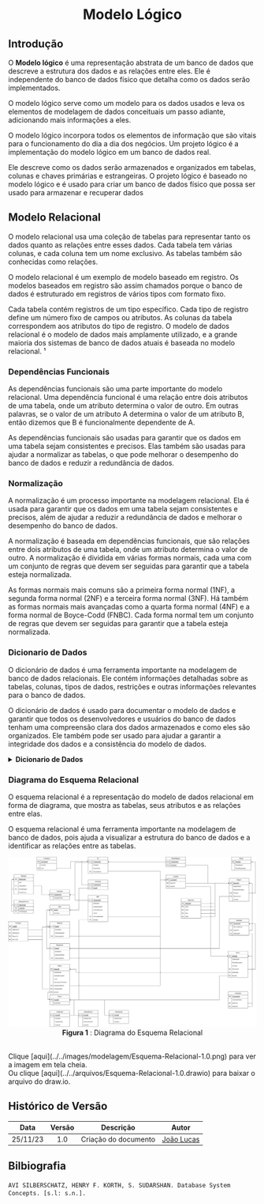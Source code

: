 <center>

# <a>Modelo Lógico</a>
</center>

## <a>Introdução</a>
O **<a>Modelo lógico</a>** é uma representação abstrata de um banco de dados que descreve a estrutura dos dados e as relações entre eles. Ele é independente do banco de dados físico que detalha como os dados serão implementados. 

O modelo lógico serve como um modelo para os dados usados e leva os elementos de modelagem de dados conceituais um passo adiante, adicionando mais informações a eles. 

O modelo lógico incorpora todos os elementos de informação que são vitais para o funcionamento do dia a dia dos negócios. Um projeto lógico é a implementação do modelo lógico em um banco de dados real. 

Ele descreve como os dados serão armazenados e organizados em tabelas, colunas e chaves primárias e estrangeiras. O projeto lógico é baseado no modelo lógico e é usado para criar um banco de dados físico que possa ser usado para armazenar e recuperar dados


## <a>Modelo Relacional</a>
O modelo relacional usa uma coleção de tabelas para representar tanto os dados quanto as relações entre esses dados. Cada tabela tem várias colunas, e cada coluna tem um nome exclusivo. As tabelas também são conhecidas como relações. 

O modelo relacional é um exemplo de modelo baseado em registro. Os modelos baseados em registro são assim chamados porque o banco de dados é estruturado em registros de vários tipos com formato fixo. 

Cada tabela contém registros de um tipo específico. Cada tipo de registro define um número fixo de campos ou atributos. As colunas da tabela correspondem aos atributos do tipo de registro. O modelo de dados relacional é o modelo de dados mais amplamente utilizado, e a grande maioria dos sistemas de banco de dados atuais é baseada no modelo relacional. ¹

### <a>Dependências Funcionais</a>
As dependências funcionais são uma parte importante do modelo relacional. Uma dependência funcional é uma relação entre dois atributos de uma tabela, onde um atributo determina o valor de outro. Em outras palavras, se o valor de um atributo A determina o valor de um atributo B, então dizemos que B é funcionalmente dependente de A.

 As dependências funcionais são usadas para garantir que os dados em uma tabela sejam consistentes e precisos. Elas também são usadas para ajudar a normalizar as tabelas, o que pode melhorar o desempenho do banco de dados e reduzir a redundância de dados.

### <a>Normalização</a>
A normalização é um processo importante na modelagem relacional. Ela é usada para garantir que os dados em uma tabela sejam consistentes e precisos, além de ajudar a reduzir a redundância de dados e melhorar o desempenho do banco de dados. 

A normalização é baseada em dependências funcionais, que são relações entre dois atributos de uma tabela, onde um atributo determina o valor de outro. A normalização é dividida em várias formas normais, cada uma com um conjunto de regras que devem ser seguidas para garantir que a tabela esteja normalizada. 

As formas normais mais comuns são a primeira forma normal (1NF), a segunda forma normal (2NF) e a terceira forma normal (3NF). Há também as formas normais mais avançadas como a quarta forma normal (4NF) e a forma normal de Boyce-Codd (FNBC). Cada forma normal tem um conjunto de regras que devem ser seguidas para garantir que a tabela esteja normalizada. 

### <a>Dicionario de Dados</a>
O dicionário de dados é uma ferramenta importante na modelagem de banco de dados relacionais. Ele contém informações detalhadas sobre as tabelas, colunas, tipos de dados, restrições e outras informações relevantes para o banco de dados. 

O dicionário de dados é usado para documentar o modelo de dados e garantir que todos os desenvolvedores e usuários do banco de dados tenham uma compreensão clara dos dados armazenados e como eles são organizados. Ele também pode ser usado para ajudar a garantir a integridade dos dados e a consistência do modelo de dados.

<details>
<summary><strong>Dicionario de Dados</strong></summary>
<center>
<table>
    <tr>
        <th style="text-align:center;vertical-align: middle; border: 1px solid #a3a3a3;">Tabela</th>
        <td style="text-align:center;vertical-align: middle; border: 1px solid #a3a3a3;" colspan="4">Event</td>
    </tr>
    <tr>
        <th style="text-align:center;vertical-align: middle; border: 1px solid #a3a3a3;">Nome</th>
        <th style="text-align:center;vertical-align: middle; border: 1px solid #a3a3a3;">Descrição</th>
        <th style="text-align:center;vertical-align: middle; border: 1px solid #a3a3a3;">Tipo de Dado</th>
        <th style="text-align:center;vertical-align: middle; border: 1px solid #a3a3a3;">Tamanho</th>
        <th style="text-align:center;vertical-align: middle; border: 1px solid #a3a3a3;">Restrições de Dominio</th>
    </tr>
    <tr>
        <td style="text-align:center;vertical-align: middle; border: 1px solid #a3a3a3;">EventId</td>
        <td style="text-align:center;vertical-align: middle; border: 1px solid #a3a3a3;">Identificador de Evento</td>
        <td style="text-align:center;vertical-align: middle; border: 1px solid #a3a3a3;">Serial</td>
        <td style="text-align:center;vertical-align: middle; border: 1px solid #a3a3a3;"></td>
        <td style="text-align:center;vertical-align: middle; border: 1px solid #a3a3a3;">PK</td>
    </tr>
    <tr>
        <td style="text-align:center;vertical-align: middle; border: 1px solid #a3a3a3;">EventType</td>
        <td style="text-align:center;vertical-align: middle; border: 1px solid #a3a3a3;">Identidica o tipo do evento</td>
        <td style="text-align:center;vertical-align: middle; border: 1px solid #a3a3a3;">Varchar</td>
        <td style="text-align:center;vertical-align: middle; border: 1px solid #a3a3a3;">10</td>
        <td style="text-align:center;vertical-align: middle; border: 1px solid #a3a3a3;">Not Null</td>
    </tr>
</table>
<table>
    <tr>
        <th style="text-align:center;vertical-align: middle; border: 1px solid #a3a3a3;">Tabela</th>
        <td style="text-align:center;vertical-align: middle; border: 1px solid #a3a3a3;" colspan="4">ChatEvent</td>
    </tr>
    <tr>
        <th style="text-align:center;vertical-align: middle; border: 1px solid #a3a3a3;">Nome</th>
        <th style="text-align:center;vertical-align: middle; border: 1px solid #a3a3a3;">Descrição</th>
        <th style="text-align:center;vertical-align: middle; border: 1px solid #a3a3a3;">Tipo de Dado</th>
        <th style="text-align:center;vertical-align: middle; border: 1px solid #a3a3a3;">Tamanho</th>
        <th style="text-align:center;vertical-align: middle; border: 1px solid #a3a3a3;">Restrições de Dominio</th>
    </tr>
        <tr>
        <td style="text-align:center;vertical-align: middle; border: 1px solid #a3a3a3;">EventId</td>
        <td style="text-align:center;vertical-align: middle; border: 1px solid #a3a3a3;">Chave estrangeira para Event e <br>Identificador de Evento</td>
        <td style="text-align:center;vertical-align: middle; border: 1px solid #a3a3a3;">Int</td>
        <td style="text-align:center;vertical-align: middle; border: 1px solid #a3a3a3;"></td>
        <td style="text-align:center;vertical-align: middle; border: 1px solid #a3a3a3;">FK / PK</td>
    </tr>
    <tr>
        <td style="text-align:center;vertical-align: middle; border: 1px solid #a3a3a3;">IsUnique</td>
        <td style="text-align:center;vertical-align: middle; border: 1px solid #a3a3a3;">Define se o evento acontece <br>apenas uma vez</td>
        <td style="text-align:center;vertical-align: middle; border: 1px solid #a3a3a3;">Boolean</td>
        <td style="text-align:center;vertical-align: middle; border: 1px solid #a3a3a3;"></td>
        <td style="text-align:center;vertical-align: middle; border: 1px solid #a3a3a3;">Default False</td>
    </tr>
    <tr>
        <td style="text-align:center;vertical-align: middle; border: 1px solid #a3a3a3;">AlreadyFired</td>
        <td style="text-align:center;vertical-align: middle; border: 1px solid #a3a3a3;">Marcador para registrar <br>se o evento ja aconteceu</td>
        <td style="text-align:center;vertical-align: middle; border: 1px solid #a3a3a3;">Boolean</td>
        <td style="text-align:center;vertical-align: middle; border: 1px solid #a3a3a3;"></td>
        <td style="text-align:center;vertical-align: middle; border: 1px solid #a3a3a3;">Default False</td>
    </tr>
    <tr>
        <td style="text-align:center;vertical-align: middle; border: 1px solid #a3a3a3;">Comand</td>
        <td style="text-align:center;vertical-align: middle; border: 1px solid #a3a3a3;">Representa um linha de <br>comando em SQL que o sgbd vai realizar <br>quando o evento for chamado</td>
        <td style="text-align:center;vertical-align: middle; border: 1px solid #a3a3a3;">Varchar</td>
        <td style="text-align:center;vertical-align: middle; border: 1px solid #a3a3a3;">250</td>
        <td style="text-align:center;vertical-align: middle; border: 1px solid #a3a3a3;">Not Null</td>
    </tr>
</table>
<table>
    <tr>
        <th style="text-align:center;vertical-align: middle; border: 1px solid #a3a3a3;">Tabela</th>
        <td style="text-align:center;vertical-align: middle; border: 1px solid #a3a3a3;" colspan="4">InteractEvent</td>
    </tr>
    <tr>
        <th style="text-align:center;vertical-align: middle; border: 1px solid #a3a3a3;">Nome</th>
        <th style="text-align:center;vertical-align: middle; border: 1px solid #a3a3a3;">Descrição</th>
        <th style="text-align:center;vertical-align: middle; border: 1px solid #a3a3a3;">Tipo de Dado</th>
        <th style="text-align:center;vertical-align: middle; border: 1px solid #a3a3a3;">Tamanho</th>
        <th style="text-align:center;vertical-align: middle; border: 1px solid #a3a3a3;">Restrições de Dominio</th>
    </tr>
    </tr>
        <tr>
        <td style="text-align:center;vertical-align: middle; border: 1px solid #a3a3a3;">EventId</td>
        <td style="text-align:center;vertical-align: middle; border: 1px solid #a3a3a3;">Chave estrangeira para Event e <br>Identificador de Evento</td>
        <td style="text-align:center;vertical-align: middle; border: 1px solid #a3a3a3;">Int</td>
        <td style="text-align:center;vertical-align: middle; border: 1px solid #a3a3a3;"></td>
        <td style="text-align:center;vertical-align: middle; border: 1px solid #a3a3a3;">FK / PK</td>
    </tr>
    <tr>
        <td style="text-align:center;vertical-align: middle; border: 1px solid #a3a3a3;">AlreadyFired</td>
        <td style="text-align:center;vertical-align: middle; border: 1px solid #a3a3a3;">Marcador para registrar <br>se o evento ja aconteceu</td>
        <td style="text-align:center;vertical-align: middle; border: 1px solid #a3a3a3;">Boolean</td>
        <td style="text-align:center;vertical-align: middle; border: 1px solid #a3a3a3;"></td>
        <td style="text-align:center;vertical-align: middle; border: 1px solid #a3a3a3;">Default False</td>
    </tr>
    <tr>
        <td style="text-align:center;vertical-align: middle; border: 1px solid #a3a3a3;">ConsumesItem</td>
        <td style="text-align:center;vertical-align: middle; border: 1px solid #a3a3a3;">Define se o evento Consume <br>O item utilizado na interação</td>
        <td style="text-align:center;vertical-align: middle; border: 1px solid #a3a3a3;">Boolean</td>
        <td style="text-align:center;vertical-align: middle; border: 1px solid #a3a3a3;"></td>
        <td style="text-align:center;vertical-align: middle; border: 1px solid #a3a3a3;">Default True</td>
    </tr>
    <tr>
        <td style="text-align:center;vertical-align: middle; border: 1px solid #a3a3a3;">Comand</td>
        <td style="text-align:center;vertical-align: middle; border: 1px solid #a3a3a3;">Representa um linha de <br>comando em SQL que o sgbd vai realizar <br>quando o evento for chamado</td>
        <td style="text-align:center;vertical-align: middle; border: 1px solid #a3a3a3;">Varchar</td>
        <td style="text-align:center;vertical-align: middle; border: 1px solid #a3a3a3;">250</td>
        <td style="text-align:center;vertical-align: middle; border: 1px solid #a3a3a3;">Not Null</td>
    </tr>
</table>
<table>
    <tr>
        <th style="text-align:center;vertical-align: middle; border: 1px solid #a3a3a3;">Tabela</th>
        <td style="text-align:center;vertical-align: middle; border: 1px solid #a3a3a3;" colspan="4">RoomEvent</td>
    </tr>
    <tr>
        <th style="text-align:center;vertical-align: middle; border: 1px solid #a3a3a3;">Nome</th>
        <th style="text-align:center;vertical-align: middle; border: 1px solid #a3a3a3;">Descrição</th>
        <th style="text-align:center;vertical-align: middle; border: 1px solid #a3a3a3;">Tipo de Dado</th>
        <th style="text-align:center;vertical-align: middle; border: 1px solid #a3a3a3;">Tamanho</th>
        <th style="text-align:center;vertical-align: middle; border: 1px solid #a3a3a3;">Restrições de Dominio</th>
    </tr>
    </tr>
        <tr>
        <td style="text-align:center;vertical-align: middle; border: 1px solid #a3a3a3;">EventId</td>
        <td style="text-align:center;vertical-align: middle; border: 1px solid #a3a3a3;">Chave estrangeira para Event e <br>Identificador de Evento</td>
        <td style="text-align:center;vertical-align: middle; border: 1px solid #a3a3a3;">Int</td>
        <td style="text-align:center;vertical-align: middle; border: 1px solid #a3a3a3;"></td>
        <td style="text-align:center;vertical-align: middle; border: 1px solid #a3a3a3;">FK / PK</td>
    </tr>
    <tr>
        <td style="text-align:center;vertical-align: middle; border: 1px solid #a3a3a3;">AlreadyFired</td>
        <td style="text-align:center;vertical-align: middle; border: 1px solid #a3a3a3;">Marcador para registrar <br>se o evento ja aconteceu</td>
        <td style="text-align:center;vertical-align: middle; border: 1px solid #a3a3a3;">Boolean</td>
        <td style="text-align:center;vertical-align: middle; border: 1px solid #a3a3a3;"></td>
        <td style="text-align:center;vertical-align: middle; border: 1px solid #a3a3a3;">Default False</td>
    </tr>
    <tr>
        <td style="text-align:center;vertical-align: middle; border: 1px solid #a3a3a3;">Comand</td>
        <td style="text-align:center;vertical-align: middle; border: 1px solid #a3a3a3;">Representa um linha de <br>comando em SQL que o sgbd vai realizar <br>quando o evento for chamado</td>
        <td style="text-align:center;vertical-align: middle; border: 1px solid #a3a3a3;">Varchar</td>
        <td style="text-align:center;vertical-align: middle; border: 1px solid #a3a3a3;">250</td>
        <td style="text-align:center;vertical-align: middle; border: 1px solid #a3a3a3;">Not Null</td>
    </tr>
</table>
<table>
    <tr>
        <th style="text-align:center;vertical-align: middle; border: 1px solid #a3a3a3;">Tabela</th>
        <td style="text-align:center;vertical-align: middle; border: 1px solid #a3a3a3;" colspan="4">Phase</td>
    </tr>
    <tr>
        <th style="text-align:center;vertical-align: middle; border: 1px solid #a3a3a3;">Nome</th>
        <th style="text-align:center;vertical-align: middle; border: 1px solid #a3a3a3;">Descrição</th>
        <th style="text-align:center;vertical-align: middle; border: 1px solid #a3a3a3;">Tipo de Dado</th>
        <th style="text-align:center;vertical-align: middle; border: 1px solid #a3a3a3;">Tamanho</th>
        <th style="text-align:center;vertical-align: middle; border: 1px solid #a3a3a3;">Restrições de Dominio</th>
    </tr>
    <tr>
        <td style="text-align:center;vertical-align: middle; border: 1px solid #a3a3a3;">PhaseId</td>
        <td style="text-align:center;vertical-align: middle; border: 1px solid #a3a3a3;">Identificador unico da fase</td>
        <td style="text-align:center;vertical-align: middle; border: 1px solid #a3a3a3;">Serial</td>
        <td style="text-align:center;vertical-align: middle; border: 1px solid #a3a3a3;"></td>
        <td style="text-align:center;vertical-align: middle; border: 1px solid #a3a3a3;">PK</td>
    </tr>
    <tr>
        <td style="text-align:center;vertical-align: middle; border: 1px solid #a3a3a3;">PhaseName</td>
        <td style="text-align:center;vertical-align: middle; border: 1px solid #a3a3a3;">Nome da fase</td>
        <td style="text-align:center;vertical-align: middle; border: 1px solid #a3a3a3;">Varchar</td>
        <td style="text-align:center;vertical-align: middle; border: 1px solid #a3a3a3;">20</td>
        <td style="text-align:center;vertical-align: middle; border: 1px solid #a3a3a3;">Unique / Not Null</td>
    </tr>
    <tr>
        <td style="text-align:center;vertical-align: middle; border: 1px solid #a3a3a3;">PhaseDescription</td>
        <td style="text-align:center;vertical-align: middle; border: 1px solid #a3a3a3;">Descrição da fase</td>
        <td style="text-align:center;vertical-align: middle; border: 1px solid #a3a3a3;">Varchar</td>
        <td style="text-align:center;vertical-align: middle; border: 1px solid #a3a3a3;">250</td>
        <td style="text-align:center;vertical-align: middle; border: 1px solid #a3a3a3;">Not Null</td>
    </tr>
</table>
<table>
    <tr>
        <th style="text-align:center;vertical-align: middle; border: 1px solid #a3a3a3;">Tabela</th>
        <td style="text-align:center;vertical-align: middle; border: 1px solid #a3a3a3;" colspan="4">Region</td>
    </tr>
    <tr>
        <th style="text-align:center;vertical-align: middle; border: 1px solid #a3a3a3;">Nome</th>
        <th style="text-align:center;vertical-align: middle; border: 1px solid #a3a3a3;">Descrição</th>
        <th style="text-align:center;vertical-align: middle; border: 1px solid #a3a3a3;">Tipo de Dado</th>
        <th style="text-align:center;vertical-align: middle; border: 1px solid #a3a3a3;">Tamanho</th>
        <th style="text-align:center;vertical-align: middle; border: 1px solid #a3a3a3;">Restrições de Dominio</th>
    </tr>
    <tr>
        <td style="text-align:center;vertical-align: middle; border: 1px solid #a3a3a3;">RegionId</td>
        <td style="text-align:center;vertical-align: middle; border: 1px solid #a3a3a3;">Identificador unico da região</td>
        <td style="text-align:center;vertical-align: middle; border: 1px solid #a3a3a3;">Serial</td>
        <td style="text-align:center;vertical-align: middle; border: 1px solid #a3a3a3;"></td>
        <td style="text-align:center;vertical-align: middle; border: 1px solid #a3a3a3;">PK</td>
    </tr>
    <tr>
        <td style="text-align:center;vertical-align: middle; border: 1px solid #a3a3a3;">RegionName</td>
        <td style="text-align:center;vertical-align: middle; border: 1px solid #a3a3a3;">Nome da região</td>
        <td style="text-align:center;vertical-align: middle; border: 1px solid #a3a3a3;">Varchar</td>
        <td style="text-align:center;vertical-align: middle; border: 1px solid #a3a3a3;">20</td>
        <td style="text-align:center;vertical-align: middle; border: 1px solid #a3a3a3;">Unique / Not Null</td>
    </tr>
    <tr>
        <td style="text-align:center;vertical-align: middle; border: 1px solid #a3a3a3;">RegionDescription</td>
        <td style="text-align:center;vertical-align: middle; border: 1px solid #a3a3a3;">Descrição da região</td>
        <td style="text-align:center;vertical-align: middle; border: 1px solid #a3a3a3;">Varchar</td>
        <td style="text-align:center;vertical-align: middle; border: 1px solid #a3a3a3;">250</td>
        <td style="text-align:center;vertical-align: middle; border: 1px solid #a3a3a3;">Not Null</td>
    </tr>
    <tr>
        <td style="text-align:center;vertical-align: middle; border: 1px solid #a3a3a3;">PhaseId</td>
        <td style="text-align:center;vertical-align: middle; border: 1px solid #a3a3a3;">Chave estrangeira para <br>fase que a região Pertence</td>
        <td style="text-align:center;vertical-align: middle; border: 1px solid #a3a3a3;">Int</td>
        <td style="text-align:center;vertical-align: middle; border: 1px solid #a3a3a3;"></td>
        <td style="text-align:center;vertical-align: middle; border: 1px solid #a3a3a3;">FK / Not Null</td>
    </tr>
    <tr>
        <td style="text-align:center;vertical-align: middle; border: 1px solid #a3a3a3;">Requirement</td>
        <td style="text-align:center;vertical-align: middle; border: 1px solid #a3a3a3;">Chave estrangeira para <br>Equipment que representa um item <br>necessario para entrar na regiao</td>
        <td style="text-align:center;vertical-align: middle; border: 1px solid #a3a3a3;">Int</td>
        <td style="text-align:center;vertical-align: middle; border: 1px solid #a3a3a3;"></td>
        <td style="text-align:center;vertical-align: middle; border: 1px solid #a3a3a3;">FK</td>
    </tr>
    <tr>
        <td style="text-align:center;vertical-align: middle; border: 1px solid #a3a3a3;">IsVisited</td>
        <td style="text-align:center;vertical-align: middle; border: 1px solid #a3a3a3;">Marcador de região nunca visitada</td>
        <td style="text-align:center;vertical-align: middle; border: 1px solid #a3a3a3;">Boolean</td>
        <td style="text-align:center;vertical-align: middle; border: 1px solid #a3a3a3;"></td>
        <td style="text-align:center;vertical-align: middle; border: 1px solid #a3a3a3;">Default FALSE</td>
    </tr>
</table>
<table>
    <tr>
        <th style="text-align:center;vertical-align: middle; border: 1px solid #a3a3a3;">Tabela</th>
        <td style="text-align:center;vertical-align: middle; border: 1px solid #a3a3a3;" colspan="4">RegionGeo</td>
    </tr>
    <tr>
        <th style="text-align:center;vertical-align: middle; border: 1px solid #a3a3a3;">Nome</th>
        <th style="text-align:center;vertical-align: middle; border: 1px solid #a3a3a3;">Descrição</th>
        <th style="text-align:center;vertical-align: middle; border: 1px solid #a3a3a3;">Tipo de Dado</th>
        <th style="text-align:center;vertical-align: middle; border: 1px solid #a3a3a3;">Tamanho</th>
        <th style="text-align:center;vertical-align: middle; border: 1px solid #a3a3a3;">Restrições de Dominio</th>
    </tr>
    <tr>
        <td style="text-align:center;vertical-align: middle; border: 1px solid #a3a3a3;">RegionId</td>
        <td style="text-align:center;vertical-align: middle; border: 1px solid #a3a3a3;">Chave estrangeira para regiao e<br>Identificador unico de RegionGeo</td>
        <td style="text-align:center;vertical-align: middle; border: 1px solid #a3a3a3;">Int</td>
        <td style="text-align:center;vertical-align: middle; border: 1px solid #a3a3a3;"></td>
        <td style="text-align:center;vertical-align: middle; border: 1px solid #a3a3a3;">PK / FK</td>
    </tr>
    <tr>
        <td style="text-align:center;vertical-align: middle; border: 1px solid #a3a3a3;">North</td>
        <td style="text-align:center;vertical-align: middle; border: 1px solid #a3a3a3;">Chave estrangeira referenciando <br>o id da região que intentifica a região Norte</td>
        <td style="text-align:center;vertical-align: middle; border: 1px solid #a3a3a3;">Int</td>
        <td style="text-align:center;vertical-align: middle; border: 1px solid #a3a3a3;"></td>
        <td style="text-align:center;vertical-align: middle; border: 1px solid #a3a3a3;">FK</td>
    </tr>
    <tr>
        <td style="text-align:center;vertical-align: middle; border: 1px solid #a3a3a3;">South</td>
        <td style="text-align:center;vertical-align: middle; border: 1px solid #a3a3a3;">Chave estrangeira referenciando <br>o id da região que intentifica a região Sul</td>
        <td style="text-align:center;vertical-align: middle; border: 1px solid #a3a3a3;">Int</td>
        <td style="text-align:center;vertical-align: middle; border: 1px solid #a3a3a3;"></td>
        <td style="text-align:center;vertical-align: middle; border: 1px solid #a3a3a3;">FK</td>
    </tr>
    <tr>
        <td style="text-align:center;vertical-align: middle; border: 1px solid #a3a3a3;">East</td>
        <td style="text-align:center;vertical-align: middle; border: 1px solid #a3a3a3;">Chave estrangeira referenciando <br>o id da região que intentifica a região Leste</td>
        <td style="text-align:center;vertical-align: middle; border: 1px solid #a3a3a3;">Int</td>
        <td style="text-align:center;vertical-align: middle; border: 1px solid #a3a3a3;"></td>
        <td style="text-align:center;vertical-align: middle; border: 1px solid #a3a3a3;">FK</td>
    </tr>
    <tr>
        <td style="text-align:center;vertical-align: middle; border: 1px solid #a3a3a3;">West</td>
        <td style="text-align:center;vertical-align: middle; border: 1px solid #a3a3a3;">Chave estrangeira referenciando <br>o id da região que intentifica a região Oeste</td>
        <td style="text-align:center;vertical-align: middle; border: 1px solid #a3a3a3;">Int</td>
        <td style="text-align:center;vertical-align: middle; border: 1px solid #a3a3a3;"></td>
        <td style="text-align:center;vertical-align: middle; border: 1px solid #a3a3a3;">FK</td>
    </tr>
</table>
<table>
    <tr>
        <th style="text-align:center;vertical-align: middle; border: 1px solid #a3a3a3;">Tabela</th>
        <td style="text-align:center;vertical-align: middle; border: 1px solid #a3a3a3;" colspan="4">Structure</td>
    </tr>
    <tr>
        <th style="text-align:center;vertical-align: middle; border: 1px solid #a3a3a3;">Nome</th>
        <th style="text-align:center;vertical-align: middle; border: 1px solid #a3a3a3;">Descrição</th>
        <th style="text-align:center;vertical-align: middle; border: 1px solid #a3a3a3;">Tipo de Dado</th>
        <th style="text-align:center;vertical-align: middle; border: 1px solid #a3a3a3;">Tamanho</th>
        <th style="text-align:center;vertical-align: middle; border: 1px solid #a3a3a3;">Restrições de Dominio</th>
    </tr>
    <tr>
        <td style="text-align:center;vertical-align: middle; border: 1px solid #a3a3a3;">StrucutureId</td>
        <td style="text-align:center;vertical-align: middle; border: 1px solid #a3a3a3;">Identificador Unico de Estrutura</td>
        <td style="text-align:center;vertical-align: middle; border: 1px solid #a3a3a3;">Serial</td>
        <td style="text-align:center;vertical-align: middle; border: 1px solid #a3a3a3;"></td>
        <td style="text-align:center;vertical-align: middle; border: 1px solid #a3a3a3;">PK</td>
    </tr>
        <tr>
        <td style="text-align:center;vertical-align: middle; border: 1px solid #a3a3a3;">StrucutureName</td>
        <td style="text-align:center;vertical-align: middle; border: 1px solid #a3a3a3;">Nome da estrutura</td>
        <td style="text-align:center;vertical-align: middle; border: 1px solid #a3a3a3;">Varchar</td>
        <td style="text-align:center;vertical-align: middle; border: 1px solid #a3a3a3;">20</td>
        <td style="text-align:center;vertical-align: middle; border: 1px solid #a3a3a3;">Unique / Not Null</td>
    </tr>
        <tr>
        <td style="text-align:center;vertical-align: middle; border: 1px solid #a3a3a3;">RegionId</td>
        <td style="text-align:center;vertical-align: middle; border: 1px solid #a3a3a3;">Chave estrangeira que informa a <br>região que a estrutura pertence</td>
        <td style="text-align:center;vertical-align: middle; border: 1px solid #a3a3a3;">Int</td>
        <td style="text-align:center;vertical-align: middle; border: 1px solid #a3a3a3;"></td>
        <td style="text-align:center;vertical-align: middle; border: 1px solid #a3a3a3;">FK / Not Null</td>
    </tr>
        <tr>
        <td style="text-align:center;vertical-align: middle; border: 1px solid #a3a3a3;">InitialRoom</td>
        <td style="text-align:center;vertical-align: middle; border: 1px solid #a3a3a3;">Chave estrangeira que informa a<br>Sala inicial da estrutura</td>
        <td style="text-align:center;vertical-align: middle; border: 1px solid #a3a3a3;">Int</td>
        <td style="text-align:center;vertical-align: middle; border: 1px solid #a3a3a3;"></td>
        <td style="text-align:center;vertical-align: middle; border: 1px solid #a3a3a3;">FK / Not Null</td>
    </tr>
</table>
<table>
    <tr>
        <th style="text-align:center;vertical-align: middle; border: 1px solid #a3a3a3;">Tabela</th>
        <td style="text-align:center;vertical-align: middle; border: 1px solid #a3a3a3;" colspan="4">Room</td>
    </tr>
    <tr>
        <th style="text-align:center;vertical-align: middle; border: 1px solid #a3a3a3;">Nome</th>
        <th style="text-align:center;vertical-align: middle; border: 1px solid #a3a3a3;">Descrição</th>
        <th style="text-align:center;vertical-align: middle; border: 1px solid #a3a3a3;">Tipo de Dado</th>
        <th style="text-align:center;vertical-align: middle; border: 1px solid #a3a3a3;">Tamanho</th>
        <th style="text-align:center;vertical-align: middle; border: 1px solid #a3a3a3;">Restrições de Dominio</th>
    </tr>
    <tr>
        <td style="text-align:center;vertical-align: middle; border: 1px solid #a3a3a3;">RoomId</td>
        <td style="text-align:center;vertical-align: middle; border: 1px solid #a3a3a3;">Identificador Unico de room</td>
        <td style="text-align:center;vertical-align: middle; border: 1px solid #a3a3a3;">Serial</td>
        <td style="text-align:center;vertical-align: middle; border: 1px solid #a3a3a3;"></td>
        <td style="text-align:center;vertical-align: middle; border: 1px solid #a3a3a3;">PK</td>
    </tr>
    <tr>
        <td style="text-align:center;vertical-align: middle; border: 1px solid #a3a3a3;">RoomName</td>
        <td style="text-align:center;vertical-align: middle; border: 1px solid #a3a3a3;">Nome da sala</td>
        <td style="text-align:center;vertical-align: middle; border: 1px solid #a3a3a3;">Varchar</td>
        <td style="text-align:center;vertical-align: middle; border: 1px solid #a3a3a3;">20</td>
        <td style="text-align:center;vertical-align: middle; border: 1px solid #a3a3a3;">Unique / Not Null</td>
    </tr>
    <tr>
        <td style="text-align:center;vertical-align: middle; border: 1px solid #a3a3a3;">RoomDescription</td>
        <td style="text-align:center;vertical-align: middle; border: 1px solid #a3a3a3;">Descrição da sala</td>
        <td style="text-align:center;vertical-align: middle; border: 1px solid #a3a3a3;">Varchar</td>
        <td style="text-align:center;vertical-align: middle; border: 1px solid #a3a3a3;">250</td>
        <td style="text-align:center;vertical-align: middle; border: 1px solid #a3a3a3;">Not Null</td>
    </tr>
    <tr>
        <td style="text-align:center;vertical-align: middle; border: 1px solid #a3a3a3;">IsVisited</td>
        <td style="text-align:center;vertical-align: middle; border: 1px solid #a3a3a3;">Marcador de Sala nunca visitada</td>
        <td style="text-align:center;vertical-align: middle; border: 1px solid #a3a3a3;">Boolean</td>
        <td style="text-align:center;vertical-align: middle; border: 1px solid #a3a3a3;"></td>
        <td style="text-align:center;vertical-align: middle; border: 1px solid #a3a3a3;">Default FALSE</td>
    </tr>
    <tr>
        <td style="text-align:center;vertical-align: middle; border: 1px solid #a3a3a3;">StructureId</td>
        <td style="text-align:center;vertical-align: middle; border: 1px solid #a3a3a3;">Chave estrangeira que informa a <br>Estrutura que a sala pertence</td>
        <td style="text-align:center;vertical-align: middle; border: 1px solid #a3a3a3;">Int</td>
        <td style="text-align:center;vertical-align: middle; border: 1px solid #a3a3a3;"></td>
        <td style="text-align:center;vertical-align: middle; border: 1px solid #a3a3a3;">FK / Not Null</td>
    <tr>
        <td style="text-align:center;vertical-align: middle; border: 1px solid #a3a3a3;">BlockedBy</td>
        <td style="text-align:center;vertical-align: middle; border: 1px solid #a3a3a3;">Chave estrangeira que informa se um <br>Objeto bloquear uma sala</td>
        <td style="text-align:center;vertical-align: middle; border: 1px solid #a3a3a3;">int</td>
        <td style="text-align:center;vertical-align: middle; border: 1px solid #a3a3a3;"></td>
        <td style="text-align:center;vertical-align: middle; border: 1px solid #a3a3a3;">FK</td>
    </tr>
    <tr>
        <td style="text-align:center;vertical-align: middle; border: 1px solid #a3a3a3;">EventId</td>
        <td style="text-align:center;vertical-align: middle; border: 1px solid #a3a3a3;">Chave estrangeira que informa um<br>Evento que pode ser gerado</td>
        <td style="text-align:center;vertical-align: middle; border: 1px solid #a3a3a3;">Int</td>
        <td style="text-align:center;vertical-align: middle; border: 1px solid #a3a3a3;"></td>
        <td style="text-align:center;vertical-align: middle; border: 1px solid #a3a3a3;">FK</td>
    </tr>   
</table>
<table>
    <tr>
        <th style="text-align:center;vertical-align: middle; border: 1px solid #a3a3a3;">Tabela</th>
        <td style="text-align:center;vertical-align: middle; border: 1px solid #a3a3a3;" colspan="4">Conection</td>
    </tr>
    <tr>
        <th style="text-align:center;vertical-align: middle; border: 1px solid #a3a3a3;">Nome</th>
        <th style="text-align:center;vertical-align: middle; border: 1px solid #a3a3a3;">Descrição</th>
        <th style="text-align:center;vertical-align: middle; border: 1px solid #a3a3a3;">Tipo de Dado</th>
        <th style="text-align:center;vertical-align: middle; border: 1px solid #a3a3a3;">Tamanho</th>
        <th style="text-align:center;vertical-align: middle; border: 1px solid #a3a3a3;">Restrições de Dominio</th>
    </tr>
    <tr>
        <td style="text-align:center;vertical-align: middle; border: 1px solid #a3a3a3;">ConectionId</td>
        <td style="text-align:center;vertical-align: middle; border: 1px solid #a3a3a3;">Identificador Unico da conexão</td>
        <td style="text-align:center;vertical-align: middle; border: 1px solid #a3a3a3;">Serial</td>
        <td style="text-align:center;vertical-align: middle; border: 1px solid #a3a3a3;"></td>
        <td style="text-align:center;vertical-align: middle; border: 1px solid #a3a3a3;">PK</td>
    </tr>
    <tr>
        <td style="text-align:center;vertical-align: middle; border: 1px solid #a3a3a3;">ConectionName</td>
        <td style="text-align:center;vertical-align: middle; border: 1px solid #a3a3a3;">Nome da conexão</td>
        <td style="text-align:center;vertical-align: middle; border: 1px solid #a3a3a3;">Varchar</td>
        <td style="text-align:center;vertical-align: middle; border: 1px solid #a3a3a3;">20</td>
        <td style="text-align:center;vertical-align: middle; border: 1px solid #a3a3a3;">Not Null</td>
    </tr>
    <tr>
        <td style="text-align:center;vertical-align: middle; border: 1px solid #a3a3a3;">Room1Id</td>
        <td style="text-align:center;vertical-align: middle; border: 1px solid #a3a3a3;">Id do quarto que esta conectado</td>
        <td style="text-align:center;vertical-align: middle; border: 1px solid #a3a3a3;">Int</td>
        <td style="text-align:center;vertical-align: middle; border: 1px solid #a3a3a3;"></td>
        <td style="text-align:center;vertical-align: middle; border: 1px solid #a3a3a3;">FK</td>
    </tr>
        <tr>
        <td style="text-align:center;vertical-align: middle; border: 1px solid #a3a3a3;">Room2Id</td>
        <td style="text-align:center;vertical-align: middle; border: 1px solid #a3a3a3;">Id do outro quarto que esta conectado</td>
        <td style="text-align:center;vertical-align: middle; border: 1px solid #a3a3a3;">Int</td>
        <td style="text-align:center;vertical-align: middle; border: 1px solid #a3a3a3;"></td>
        <td style="text-align:center;vertical-align: middle; border: 1px solid #a3a3a3;">FK</td>
    </tr>
</table>
<table>
    <tr>
        <th style="text-align:center;vertical-align: middle; border: 1px solid #a3a3a3;">Tabela</th>
        <td style="text-align:center;vertical-align: middle; border: 1px solid #a3a3a3;" colspan="4">Location</td>
    </tr>
    <tr>
        <th style="text-align:center;vertical-align: middle; border: 1px solid #a3a3a3;">Nome</th>
        <th style="text-align:center;vertical-align: middle; border: 1px solid #a3a3a3;">Descrição</th>
        <th style="text-align:center;vertical-align: middle; border: 1px solid #a3a3a3;">Tipo de Dado</th>
        <th style="text-align:center;vertical-align: middle; border: 1px solid #a3a3a3;">Tamanho</th>
        <th style="text-align:center;vertical-align: middle; border: 1px solid #a3a3a3;">Restrições de Dominio</th>
    </tr>
    <tr>
        <td style="text-align:center;vertical-align: middle; border: 1px solid #a3a3a3;">LocationId</td>
        <td style="text-align:center;vertical-align: middle; border: 1px solid #a3a3a3;">Identificador unico da localização</td>
        <td style="text-align:center;vertical-align: middle; border: 1px solid #a3a3a3;">Serial</td>
        <td style="text-align:center;vertical-align: middle; border: 1px solid #a3a3a3;"></td>
        <td style="text-align:center;vertical-align: middle; border: 1px solid #a3a3a3;">PK</td>
    </tr>
    <tr>
        <td style="text-align:center;vertical-align: middle; border: 1px solid #a3a3a3;">RegionId</td>
        <td style="text-align:center;vertical-align: middle; border: 1px solid #a3a3a3;">Chave estrangeira que informa <br>a região da localização</td>
        <td style="text-align:center;vertical-align: middle; border: 1px solid #a3a3a3;">Int</td>
        <td style="text-align:center;vertical-align: middle; border: 1px solid #a3a3a3;"></td>
        <td style="text-align:center;vertical-align: middle; border: 1px solid #a3a3a3;">FK / Not Null</td>
    </tr>
    <tr>
        <td style="text-align:center;vertical-align: middle; border: 1px solid #a3a3a3;">RoomId</td>
        <td style="text-align:center;vertical-align: middle; border: 1px solid #a3a3a3;">Chave estrangeira que informa <br>a sala da localização caso tenha</td>
        <td style="text-align:center;vertical-align: middle; border: 1px solid #a3a3a3;">Int</td>
        <td style="text-align:center;vertical-align: middle; border: 1px solid #a3a3a3;"></td>
        <td style="text-align:center;vertical-align: middle; border: 1px solid #a3a3a3;">FK</td>
    </tr>
</table>
<table>
    <tr>
        <th style="text-align:center;vertical-align: middle; border: 1px solid #a3a3a3;">Tabela</th>
        <td style="text-align:center;vertical-align: middle; border: 1px solid #a3a3a3;" colspan="4">Object</td>
    </tr>
    <tr>
        <th style="text-align:center;vertical-align: middle; border: 1px solid #a3a3a3;">Nome</th>
        <th style="text-align:center;vertical-align: middle; border: 1px solid #a3a3a3;">Descrição</th>
        <th style="text-align:center;vertical-align: middle; border: 1px solid #a3a3a3;">Tipo de Dado</th>
        <th style="text-align:center;vertical-align: middle; border: 1px solid #a3a3a3;">Tamanho</th>
        <th style="text-align:center;vertical-align: middle; border: 1px solid #a3a3a3;">Restrições de Dominio</th>
    </tr>
    <tr>
        <td style="text-align:center;vertical-align: middle; border: 1px solid #a3a3a3;">ObjectId</td>
        <td style="text-align:center;vertical-align: middle; border: 1px solid #a3a3a3;">Identificador Unico <br>de Objeto</td>
        <td style="text-align:center;vertical-align: middle; border: 1px solid #a3a3a3;">Serial</td>
        <td style="text-align:center;vertical-align: middle; border: 1px solid #a3a3a3;"></td>
        <td style="text-align:center;vertical-align: middle; border: 1px solid #a3a3a3;">PK</td>
    </tr>
    <tr>
        <td style="text-align:center;vertical-align: middle; border: 1px solid #a3a3a3;">ObjectName</td>
        <td style="text-align:center;vertical-align: middle; border: 1px solid #a3a3a3;">Nome do Objeto</td>
        <td style="text-align:center;vertical-align: middle; border: 1px solid #a3a3a3;">Varchar</td>
        <td style="text-align:center;vertical-align: middle; border: 1px solid #a3a3a3;">20</td>
        <td style="text-align:center;vertical-align: middle; border: 1px solid #a3a3a3;">Not Null</td>
    </tr>
    <tr>
        <td style="text-align:center;vertical-align: middle; border: 1px solid #a3a3a3;">ObjectDescription</td>
        <td style="text-align:center;vertical-align: middle; border: 1px solid #a3a3a3;">Descrição do Objeto</td>
        <td style="text-align:center;vertical-align: middle; border: 1px solid #a3a3a3;">Varchar</td>
        <td style="text-align:center;vertical-align: middle; border: 1px solid #a3a3a3;">20</td>
        <td style="text-align:center;vertical-align: middle; border: 1px solid #a3a3a3;">Not Null</td>
    </tr>
    <tr>
        <td style="text-align:center;vertical-align: middle; border: 1px solid #a3a3a3;">Locks</td>
        <td style="text-align:center;vertical-align: middle; border: 1px solid #a3a3a3;">Marcador se objeto esta <br>trancando uma sala</td>
        <td style="text-align:center;vertical-align: middle; border: 1px solid #a3a3a3;">Boolean</td>
        <td style="text-align:center;vertical-align: middle; border: 1px solid #a3a3a3;"></td>
        <td style="text-align:center;vertical-align: middle; border: 1px solid #a3a3a3;">Default False</td>
    </tr>
    <tr>
        <td style="text-align:center;vertical-align: middle; border: 1px solid #a3a3a3;">DescriptionOnInteract</td>
        <td style="text-align:center;vertical-align: middle; border: 1px solid #a3a3a3;">Descrição do Objeto ao <br>tentar realizar uma interação</td>
        <td style="text-align:center;vertical-align: middle; border: 1px solid #a3a3a3;">Varchar</td>
        <td style="text-align:center;vertical-align: middle; border: 1px solid #a3a3a3;">250</td>
        <td style="text-align:center;vertical-align: middle; border: 1px solid #a3a3a3;">Not Null</td>
    </tr>
    <tr>
        <td style="text-align:center;vertical-align: middle; border: 1px solid #a3a3a3;">ObjectLocationId</td>
        <td style="text-align:center;vertical-align: middle; border: 1px solid #a3a3a3;">Chave estrangeira para<br>Location caso o <br>objeto esteja no mapa</td>
        <td style="text-align:center;vertical-align: middle; border: 1px solid #a3a3a3;">Int</td>
        <td style="text-align:center;vertical-align: middle; border: 1px solid #a3a3a3;"></td>
        <td style="text-align:center;vertical-align: middle; border: 1px solid #a3a3a3;">FK</td>
    </tr>
    <tr>
        <td style="text-align:center;vertical-align: middle; border: 1px solid #a3a3a3;">ActivationItem</td>
        <td style="text-align:center;vertical-align: middle; border: 1px solid #a3a3a3;">Chave estrangeira para<br>Item caso seja necessario um <br>item para sua ativação</td>
        <td style="text-align:center;vertical-align: middle; border: 1px solid #a3a3a3;">Int</td>
        <td style="text-align:center;vertical-align: middle; border: 1px solid #a3a3a3;"></td>
        <td style="text-align:center;vertical-align: middle; border: 1px solid #a3a3a3;">FK</td>
    </tr>
    <tr>
        <td style="text-align:center;vertical-align: middle; border: 1px solid #a3a3a3;">EventId</td>
        <td style="text-align:center;vertical-align: middle; border: 1px solid #a3a3a3;">Chave estrangeira para<br>O evento gerado apos a ativação</td>
        <td style="text-align:center;vertical-align: middle; border: 1px solid #a3a3a3;">Int</td>
        <td style="text-align:center;vertical-align: middle; border: 1px solid #a3a3a3;"></td>
        <td style="text-align:center;vertical-align: middle; border: 1px solid #a3a3a3;">FK</td>
    </tr>
</table>
<table>
    <tr>
        <th style="text-align:center;vertical-align: middle; border: 1px solid #a3a3a3;">Tabela</th>
        <td style="text-align:center;vertical-align: middle; border: 1px solid #a3a3a3;" colspan="4">Character</td>
    </tr>
    <tr>
        <th style="text-align:center;vertical-align: middle; border: 1px solid #a3a3a3;">Nome</th>
        <th style="text-align:center;vertical-align: middle; border: 1px solid #a3a3a3;">Descrição</th>
        <th style="text-align:center;vertical-align: middle; border: 1px solid #a3a3a3;">Tipo de Dado</th>
        <th style="text-align:center;vertical-align: middle; border: 1px solid #a3a3a3;">Tamanho</th>
        <th style="text-align:center;vertical-align: middle; border: 1px solid #a3a3a3;">Restrições de Dominio</th>
    </tr>
    <tr>
        <td style="text-align:center;vertical-align: middle; border: 1px solid #a3a3a3;">CharacterId</td>
        <td style="text-align:center;vertical-align: middle; border: 1px solid #a3a3a3;">Identificador unico de personagem</td>
        <td style="text-align:center;vertical-align: middle; border: 1px solid #a3a3a3;">Serial</td>
        <td style="text-align:center;vertical-align: middle; border: 1px solid #a3a3a3;"></td>
        <td style="text-align:center;vertical-align: middle; border: 1px solid #a3a3a3;">PK</td>
    </tr>
    <tr>
        <td style="text-align:center;vertical-align: middle; border: 1px solid #a3a3a3;">CharacterType</td>
        <td style="text-align:center;vertical-align: middle; border: 1px solid #a3a3a3;">Aponta para o tipo de personagem</td>
        <td style="text-align:center;vertical-align: middle; border: 1px solid #a3a3a3;">varchar</td>
        <td style="text-align:center;vertical-align: middle; border: 1px solid #a3a3a3;">20</td>
        <td style="text-align:center;vertical-align: middle; border: 1px solid #a3a3a3;">Not Null</td>
    </tr>
</table>
<table>
    <tr>
        <th style="text-align:center;vertical-align: middle; border: 1px solid #a3a3a3;">Tabela</th>
        <td style="text-align:center;vertical-align: middle; border: 1px solid #a3a3a3;" colspan="4">NPC</td>
    </tr>
    <tr>
        <th style="text-align:center;vertical-align: middle; border: 1px solid #a3a3a3;">Nome</th>
        <th style="text-align:center;vertical-align: middle; border: 1px solid #a3a3a3;">Descrição</th>
        <th style="text-align:center;vertical-align: middle; border: 1px solid #a3a3a3;">Tipo de Dado</th>
        <th style="text-align:center;vertical-align: middle; border: 1px solid #a3a3a3;">Tamanho</th>
        <th style="text-align:center;vertical-align: middle; border: 1px solid #a3a3a3;">Restrições de Dominio</th>
    </tr>
    <tr>
        <td style="text-align:center;vertical-align: middle; border: 1px solid #a3a3a3;">CharacterId</td>
        <td style="text-align:center;vertical-align: middle; border: 1px solid #a3a3a3;">Chave estrangeira para Character e <br>Identificador unico de personagem</td>
        <td style="text-align:center;vertical-align: middle; border: 1px solid #a3a3a3;">Int</td>
        <td style="text-align:center;vertical-align: middle; border: 1px solid #a3a3a3;"></td>
        <td style="text-align:center;vertical-align: middle; border: 1px solid #a3a3a3;">PK / FK</td>
    </tr>
    <tr>
        <td style="text-align:center;vertical-align: middle; border: 1px solid #a3a3a3;">NpcName</td>
        <td style="text-align:center;vertical-align: middle; border: 1px solid #a3a3a3;">Nome do NPC</td>
        <td style="text-align:center;vertical-align: middle; border: 1px solid #a3a3a3;">Varchar</td>
        <td style="text-align:center;vertical-align: middle; border: 1px solid #a3a3a3;">20</td>
        <td style="text-align:center;vertical-align: middle; border: 1px solid #a3a3a3;">Unique / Not Null</td>
    </tr>
    <tr>
        <td style="text-align:center;vertical-align: middle; border: 1px solid #a3a3a3;">NpcDescription</td>
        <td style="text-align:center;vertical-align: middle; border: 1px solid #a3a3a3;">Descrição do personagem no mapa</td>
        <td style="text-align:center;vertical-align: middle; border: 1px solid #a3a3a3;">Varchar</td>
        <td style="text-align:center;vertical-align: middle; border: 1px solid #a3a3a3;">50</td>
        <td style="text-align:center;vertical-align: middle; border: 1px solid #a3a3a3;">Not Null</td>
    </tr>
    <tr>
        <td style="text-align:center;vertical-align: middle; border: 1px solid #a3a3a3;">IsWordMachine</td>
        <td style="text-align:center;vertical-align: middle; border: 1px solid #a3a3a3;">Define se o NPC é a "ENTIDADE"</td>
        <td style="text-align:center;vertical-align: middle; border: 1px solid #a3a3a3;">Boolean</td>
        <td style="text-align:center;vertical-align: middle; border: 1px solid #a3a3a3;"></td>
        <td style="text-align:center;vertical-align: middle; border: 1px solid #a3a3a3;">Default False</td>
    </tr>
    <tr>
        <td style="text-align:center;vertical-align: middle; border: 1px solid #a3a3a3;">IsGod</td>
        <td style="text-align:center;vertical-align: middle; border: 1px solid #a3a3a3;">Define se o NPC é "DEUS"</td>
        <td style="text-align:center;vertical-align: middle; border: 1px solid #a3a3a3;">Boolean</td>
        <td style="text-align:center;vertical-align: middle; border: 1px solid #a3a3a3;"></td>
        <td style="text-align:center;vertical-align: middle; border: 1px solid #a3a3a3;">Default False</td>
    </tr>
    <tr>
        <td style="text-align:center;vertical-align: middle; border: 1px solid #a3a3a3;">NpcLocationId</td>
        <td style="text-align:center;vertical-align: middle; border: 1px solid #a3a3a3;">Chave estrangeira que informa a <br>localização de um NPC<br>pode ser NULL</td>
        <td style="text-align:center;vertical-align: middle; border: 1px solid #a3a3a3;">Int</td>
        <td style="text-align:center;vertical-align: middle; border: 1px solid #a3a3a3;"></td>
        <td style="text-align:center;vertical-align: middle; border: 1px solid #a3a3a3;">FK</td>
    </tr>
    <tr>
        <td style="text-align:center;vertical-align: middle; border: 1px solid #a3a3a3;">EventId</td>
        <td style="text-align:center;vertical-align: middle; border: 1px solid #a3a3a3;">Chave estrangeira para <br>o evento gerado <br>ao interagir com o npc</td>
        <td style="text-align:center;vertical-align: middle; border: 1px solid #a3a3a3;">Int</td>
        <td style="text-align:center;vertical-align: middle; border: 1px solid #a3a3a3;"></td>
        <td style="text-align:center;vertical-align: middle; border: 1px solid #a3a3a3;">FK / Not Null</td>
    </tr>
</table>
<table>
    <tr>
        <th style="text-align:center;vertical-align: middle; border: 1px solid #a3a3a3;">Tabela</th>
        <td style="text-align:center;vertical-align: middle; border: 1px solid #a3a3a3;" colspan="4">PC</td>
    </tr>
    <tr>
        <th style="text-align:center;vertical-align: middle; border: 1px solid #a3a3a3;">Nome</th>
        <th style="text-align:center;vertical-align: middle; border: 1px solid #a3a3a3;">Descrição</th>
        <th style="text-align:center;vertical-align: middle; border: 1px solid #a3a3a3;">Tipo de Dado</th>
        <th style="text-align:center;vertical-align: middle; border: 1px solid #a3a3a3;">Tamanho</th>
        <th style="text-align:center;vertical-align: middle; border: 1px solid #a3a3a3;">Restrições de Dominio</th>
    </tr>
    <tr>
        <td style="text-align:center;vertical-align: middle; border: 1px solid #a3a3a3;">CharacterId</td>
        <td style="text-align:center;vertical-align: middle; border: 1px solid #a3a3a3;">Chave estrangeira para Character e <br>Identificador unico de personagem</td>
        <td style="text-align:center;vertical-align: middle; border: 1px solid #a3a3a3;">Int</td>
        <td style="text-align:center;vertical-align: middle; border: 1px solid #a3a3a3;"></td>
        <td style="text-align:center;vertical-align: middle; border: 1px solid #a3a3a3;">PK / FK</td>
    </tr>
    <tr>
        <td style="text-align:center;vertical-align: middle; border: 1px solid #a3a3a3;">PcName</td>
        <td style="text-align:center;vertical-align: middle; border: 1px solid #a3a3a3;">Nome do PC</td>
        <td style="text-align:center;vertical-align: middle; border: 1px solid #a3a3a3;">Varchar</td>
        <td style="text-align:center;vertical-align: middle; border: 1px solid #a3a3a3;">4</td>
        <td style="text-align:center;vertical-align: middle; border: 1px solid #a3a3a3;">Default 'NIKO'</td>
    </tr>
    <tr>
        <td style="text-align:center;vertical-align: middle; border: 1px solid #a3a3a3;">KnowsGod</td>
        <td style="text-align:center;vertical-align: middle; border: 1px solid #a3a3a3;">Marcador que define se Niko<br> conhece DEUS</td>
        <td style="text-align:center;vertical-align: middle; border: 1px solid #a3a3a3;">Boolean</td>
        <td style="text-align:center;vertical-align: middle; border: 1px solid #a3a3a3;"></td>
        <td style="text-align:center;vertical-align: middle; border: 1px solid #a3a3a3;">Default False</td>
    </tr>
    <tr>
        <td style="text-align:center;vertical-align: middle; border: 1px solid #a3a3a3;">PcLocationId</td>
        <td style="text-align:center;vertical-align: middle; border: 1px solid #a3a3a3;">Chave estrangeira que informa a <br>localização do PC</td>
        <td style="text-align:center;vertical-align: middle; border: 1px solid #a3a3a3;">Int</td>
        <td style="text-align:center;vertical-align: middle; border: 1px solid #a3a3a3;"></td>
        <td style="text-align:center;vertical-align: middle; border: 1px solid #a3a3a3;">FK</td>
    </tr>
</table>
<table>
    <tr>
        <th style="text-align:center;vertical-align: middle; border: 1px solid #a3a3a3;">Tabela</th>
        <td style="text-align:center;vertical-align: middle; border: 1px solid #a3a3a3;" colspan="4">VisitedRegion</td>
    </tr>
    <tr>
        <th style="text-align:center;vertical-align: middle; border: 1px solid #a3a3a3;">Nome</th>
        <th style="text-align:center;vertical-align: middle; border: 1px solid #a3a3a3;">Descrição</th>
        <th style="text-align:center;vertical-align: middle; border: 1px solid #a3a3a3;">Tipo de Dado</th>
        <th style="text-align:center;vertical-align: middle; border: 1px solid #a3a3a3;">Tamanho</th>
        <th style="text-align:center;vertical-align: middle; border: 1px solid #a3a3a3;">Restrições de Dominio</th>
    </tr>
    <tr>
        <td style="text-align:center;vertical-align: middle; border: 1px solid #a3a3a3;">CharacterId</td>
        <td style="text-align:center;vertical-align: middle; border: 1px solid #a3a3a3;">Id do PC que visitou<br> determinadas regiôes</td>
        <td style="text-align:center;vertical-align: middle; border: 1px solid #a3a3a3;">Int</td>
        <td style="text-align:center;vertical-align: middle; border: 1px solid #a3a3a3;"></td>
        <td style="text-align:center;vertical-align: middle; border: 1px solid #a3a3a3;">PK / FK</td>
    </tr>
    <tr>
        <td style="text-align:center;vertical-align: middle; border: 1px solid #a3a3a3;">RegionId</td>
        <td style="text-align:center;vertical-align: middle; border: 1px solid #a3a3a3;">Id da Região que determinado <br>PC Visitou</td>
        <td style="text-align:center;vertical-align: middle; border: 1px solid #a3a3a3;">Int</td>
        <td style="text-align:center;vertical-align: middle; border: 1px solid #a3a3a3;"></td>
        <td style="text-align:center;vertical-align: middle; border: 1px solid #a3a3a3;">PK / FK</td>
    </tr>
</table>
<table>
    <tr>
        <th style="text-align:center;vertical-align: middle; border: 1px solid #a3a3a3;">Tabela</th>
        <td style="text-align:center;vertical-align: middle; border: 1px solid #a3a3a3;" colspan="4">Item</td>
    </tr>
    <tr>
        <th style="text-align:center;vertical-align: middle; border: 1px solid #a3a3a3;">Nome</th>
        <th style="text-align:center;vertical-align: middle; border: 1px solid #a3a3a3;">Descrição</th>
        <th style="text-align:center;vertical-align: middle; border: 1px solid #a3a3a3;">Tipo de Dado</th>
        <th style="text-align:center;vertical-align: middle; border: 1px solid #a3a3a3;">Tamanho</th>
        <th style="text-align:center;vertical-align: middle; border: 1px solid #a3a3a3;">Restrições de Dominio</th>
    </tr>
    <tr>
        <td style="text-align:center;vertical-align: middle; border: 1px solid #a3a3a3;">ItemId</td>
        <td style="text-align:center;vertical-align: middle; border: 1px solid #a3a3a3;">Identificador Unico de Item</td>
        <td style="text-align:center;vertical-align: middle; border: 1px solid #a3a3a3;">Serial</td>
        <td style="text-align:center;vertical-align: middle; border: 1px solid #a3a3a3;"></td>
        <td style="text-align:center;vertical-align: middle; border: 1px solid #a3a3a3;">PK</td>
    </tr>
    <tr>
        <td style="text-align:center;vertical-align: middle; border: 1px solid #a3a3a3;">ItemType</td>
        <td style="text-align:center;vertical-align: middle; border: 1px solid #a3a3a3;">Identifica o tipo do item</td>
        <td style="text-align:center;vertical-align: middle; border: 1px solid #a3a3a3;">Varchar</td>
        <td style="text-align:center;vertical-align: middle; border: 1px solid #a3a3a3;">10</td>
        <td style="text-align:center;vertical-align: middle; border: 1px solid #a3a3a3;">Not Null</td>
    </tr>
</table>
<table>
    <tr>
        <th style="text-align:center;vertical-align: middle; border: 1px solid #a3a3a3;">Tabela</th>
        <td style="text-align:center;vertical-align: middle; border: 1px solid #a3a3a3;" colspan="4">ItemMaterial</td>
    </tr>
    <tr>
        <th style="text-align:center;vertical-align: middle; border: 1px solid #a3a3a3;">Nome</th>
        <th style="text-align:center;vertical-align: middle; border: 1px solid #a3a3a3;">Descrição</th>
        <th style="text-align:center;vertical-align: middle; border: 1px solid #a3a3a3;">Tipo de Dado</th>
        <th style="text-align:center;vertical-align: middle; border: 1px solid #a3a3a3;">Tamanho</th>
        <th style="text-align:center;vertical-align: middle; border: 1px solid #a3a3a3;">Restrições de Dominio</th>
    </tr>
        <tr>
        <td style="text-align:center;vertical-align: middle; border: 1px solid #a3a3a3;">ItemId</td>
        <td style="text-align:center;vertical-align: middle; border: 1px solid #a3a3a3;">Identificador Unico e Chave <br>estrangeira para Item</td>
        <td style="text-align:center;vertical-align: middle; border: 1px solid #a3a3a3;">Int</td>
        <td style="text-align:center;vertical-align: middle; border: 1px solid #a3a3a3;"></td>
        <td style="text-align:center;vertical-align: middle; border: 1px solid #a3a3a3;">PK / FK</td>
    </tr>
    <tr>
        <td style="text-align:center;vertical-align: middle; border: 1px solid #a3a3a3;">ItemName</td>
        <td style="text-align:center;vertical-align: middle; border: 1px solid #a3a3a3;">Nome do item</td>
        <td style="text-align:center;vertical-align: middle; border: 1px solid #a3a3a3;">Varchar</td>
        <td style="text-align:center;vertical-align: middle; border: 1px solid #a3a3a3;">20</td>
        <td style="text-align:center;vertical-align: middle; border: 1px solid #a3a3a3;">Unique / Not Null</td>
    </tr>
    <tr>
        <td style="text-align:center;vertical-align: middle; border: 1px solid #a3a3a3;">ItemDescription</td>
        <td style="text-align:center;vertical-align: middle; border: 1px solid #a3a3a3;">Descrição do item fisicamente</td>
        <td style="text-align:center;vertical-align: middle; border: 1px solid #a3a3a3;">Varchar</td>
        <td style="text-align:center;vertical-align: middle; border: 1px solid #a3a3a3;">50</td>
        <td style="text-align:center;vertical-align: middle; border: 1px solid #a3a3a3;">Unique / Not Null</td>
    </tr>
    <tr>
        <td style="text-align:center;vertical-align: middle; border: 1px solid #a3a3a3;">ItemLocationId</td>
        <td style="text-align:center;vertical-align: middle; border: 1px solid #a3a3a3;">Caso o Item esteja no mapa ele <br>possui uma localização</td>
        <td style="text-align:center;vertical-align: middle; border: 1px solid #a3a3a3;">Int</td>
        <td style="text-align:center;vertical-align: middle; border: 1px solid #a3a3a3;"></td>
        <td style="text-align:center;vertical-align: middle; border: 1px solid #a3a3a3;">FK</td>
    </tr>
</table>
<table>
    <tr>
        <th style="text-align:center;vertical-align: middle; border: 1px solid #a3a3a3;">Tabela</th>
        <td style="text-align:center;vertical-align: middle; border: 1px solid #a3a3a3;" colspan="4">ItemEquipment</td>
    </tr>
    <tr>
        <th style="text-align:center;vertical-align: middle; border: 1px solid #a3a3a3;">Nome</th>
        <th style="text-align:center;vertical-align: middle; border: 1px solid #a3a3a3;">Descrição</th>
        <th style="text-align:center;vertical-align: middle; border: 1px solid #a3a3a3;">Tipo de Dado</th>
        <th style="text-align:center;vertical-align: middle; border: 1px solid #a3a3a3;">Tamanho</th>
        <th style="text-align:center;vertical-align: middle; border: 1px solid #a3a3a3;">Restrições de Dominio</th>
    </tr>
        </tr>
        <tr>
        <td style="text-align:center;vertical-align: middle; border: 1px solid #a3a3a3;">ItemId</td>
        <td style="text-align:center;vertical-align: middle; border: 1px solid #a3a3a3;">Identificador Unico e Chave <br>estrangeira para Item</td>
        <td style="text-align:center;vertical-align: middle; border: 1px solid #a3a3a3;">Int</td>
        <td style="text-align:center;vertical-align: middle; border: 1px solid #a3a3a3;"></td>
        <td style="text-align:center;vertical-align: middle; border: 1px solid #a3a3a3;">PK / FK</td>
    </tr>
        <tr>
        <td style="text-align:center;vertical-align: middle; border: 1px solid #a3a3a3;">ItemName</td>
        <td style="text-align:center;vertical-align: middle; border: 1px solid #a3a3a3;">Nome do item</td>
        <td style="text-align:center;vertical-align: middle; border: 1px solid #a3a3a3;">Varchar</td>
        <td style="text-align:center;vertical-align: middle; border: 1px solid #a3a3a3;">20</td>
        <td style="text-align:center;vertical-align: middle; border: 1px solid #a3a3a3;">Unique / Not Null</td>
    </tr>
    <tr>
        <td style="text-align:center;vertical-align: middle; border: 1px solid #a3a3a3;">ItemDescription</td>
        <td style="text-align:center;vertical-align: middle; border: 1px solid #a3a3a3;">Descrição do item fisicamente</td>
        <td style="text-align:center;vertical-align: middle; border: 1px solid #a3a3a3;">Varchar</td>
        <td style="text-align:center;vertical-align: middle; border: 1px solid #a3a3a3;">50</td>
        <td style="text-align:center;vertical-align: middle; border: 1px solid #a3a3a3;">Unique / Not Null</td>
    </tr>
    <tr>
        <td style="text-align:center;vertical-align: middle; border: 1px solid #a3a3a3;">ItemLocationId</td>
        <td style="text-align:center;vertical-align: middle; border: 1px solid #a3a3a3;">Caso o Item esteja no mapa ele <br>possui uma localização</td>
        <td style="text-align:center;vertical-align: middle; border: 1px solid #a3a3a3;">Int</td>
        <td style="text-align:center;vertical-align: middle; border: 1px solid #a3a3a3;"></td>
        <td style="text-align:center;vertical-align: middle; border: 1px solid #a3a3a3;">FK</td>
    </tr>
</table>
<table>
    <tr>
        <th style="text-align:center;vertical-align: middle; border: 1px solid #a3a3a3;">Tabela</th>
        <td style="text-align:center;vertical-align: middle; border: 1px solid #a3a3a3;" colspan="4">Combination</td>
    </tr>
    <tr>
        <th style="text-align:center;vertical-align: middle; border: 1px solid #a3a3a3;">Nome</th>
        <th style="text-align:center;vertical-align: middle; border: 1px solid #a3a3a3;">Descrição</th>
        <th style="text-align:center;vertical-align: middle; border: 1px solid #a3a3a3;">Tipo de Dado</th>
        <th style="text-align:center;vertical-align: middle; border: 1px solid #a3a3a3;">Tamanho</th>
        <th style="text-align:center;vertical-align: middle; border: 1px solid #a3a3a3;">Restrições de Dominio</th>
    </tr>
    <tr>
        <td style="text-align:center;vertical-align: middle; border: 1px solid #a3a3a3;">CraftID</td>
        <td style="text-align:center;vertical-align: middle; border: 1px solid #a3a3a3;">Identificador unico da receita</td>
        <td style="text-align:center;vertical-align: middle; border: 1px solid #a3a3a3;">Serial</td>
        <td style="text-align:center;vertical-align: middle; border: 1px solid #a3a3a3;"></td>
        <td style="text-align:center;vertical-align: middle; border: 1px solid #a3a3a3;">PK</td>
    </tr>
    <tr>
        <td style="text-align:center;vertical-align: middle; border: 1px solid #a3a3a3;">Material1Id</td>
        <td style="text-align:center;vertical-align: middle; border: 1px solid #a3a3a3;">Chave estrangeira para o <BR>Material usado no craft</td>
        <td style="text-align:center;vertical-align: middle; border: 1px solid #a3a3a3;">Int</td>
        <td style="text-align:center;vertical-align: middle; border: 1px solid #a3a3a3;"></td>
        <td style="text-align:center;vertical-align: middle; border: 1px solid #a3a3a3;">FK / Not Null</td>
    </tr>
    <tr>
        <td style="text-align:center;vertical-align: middle; border: 1px solid #a3a3a3;">Material2Id</td>
        <td style="text-align:center;vertical-align: middle; border: 1px solid #a3a3a3;">Chave estrangeira para o outro<BR>Material usado no craft</td>
        <td style="text-align:center;vertical-align: middle; border: 1px solid #a3a3a3;">Int</td>
        <td style="text-align:center;vertical-align: middle; border: 1px solid #a3a3a3;"></td>
        <td style="text-align:center;vertical-align: middle; border: 1px solid #a3a3a3;">FK / Not Null</td>
    </tr>
    <tr>
        <td style="text-align:center;vertical-align: middle; border: 1px solid #a3a3a3;">Result1Id</td>
        <td style="text-align:center;vertical-align: middle; border: 1px solid #a3a3a3;">Chave estrangeira para o <BR>Resultado primario do craft</td>
        <td style="text-align:center;vertical-align: middle; border: 1px solid #a3a3a3;">Int</td>
        <td style="text-align:center;vertical-align: middle; border: 1px solid #a3a3a3;"></td>
        <td style="text-align:center;vertical-align: middle; border: 1px solid #a3a3a3;">FK / Not Null</td>
    </tr>
    <tr>
        <td style="text-align:center;vertical-align: middle; border: 1px solid #a3a3a3;">Result2Id</td>
        <td style="text-align:center;vertical-align: middle; border: 1px solid #a3a3a3;">Chave estrangeira para o <BR>possivel resultado secundario do craft</td>
        <td style="text-align:center;vertical-align: middle; border: 1px solid #a3a3a3;">Int</td>
        <td style="text-align:center;vertical-align: middle; border: 1px solid #a3a3a3;"></td>
        <td style="text-align:center;vertical-align: middle; border: 1px solid #a3a3a3;">FK</td>
    </tr>
        <tr>
        <td style="text-align:center;vertical-align: middle; border: 1px solid #a3a3a3;">equipmentId</td>
        <td style="text-align:center;vertical-align: middle; border: 1px solid #a3a3a3;">Chave estrangeira para o <BR>possivel equipamento necessario no craft</td>
        <td style="text-align:center;vertical-align: middle; border: 1px solid #a3a3a3;">Int</td>
        <td style="text-align:center;vertical-align: middle; border: 1px solid #a3a3a3;"></td>
        <td style="text-align:center;vertical-align: middle; border: 1px solid #a3a3a3;">FK</td>
    </tr>
</table>
<table>
    <tr>
        <th style="text-align:center;vertical-align: middle; border: 1px solid #a3a3a3;">Tabela</th>
        <td style="text-align:center;vertical-align: middle; border: 1px solid #a3a3a3;" colspan="4">Inventory</td>
    </tr>
    <tr>
        <th style="text-align:center;vertical-align: middle; border: 1px solid #a3a3a3;">Nome</th>
        <th style="text-align:center;vertical-align: middle; border: 1px solid #a3a3a3;">Descrição</th>
        <th style="text-align:center;vertical-align: middle; border: 1px solid #a3a3a3;">Tipo de Dado</th>
        <th style="text-align:center;vertical-align: middle; border: 1px solid #a3a3a3;">Tamanho</th>
        <th style="text-align:center;vertical-align: middle; border: 1px solid #a3a3a3;">Restrições de Dominio</th>
    </tr>
    <tr>
        <td style="text-align:center;vertical-align: middle; border: 1px solid #a3a3a3;">CharacterId</td>
        <td style="text-align:center;vertical-align: middle; border: 1px solid #a3a3a3;">Chave estrangeira para o <BR>Personagem dono do inventario</td>
        <td style="text-align:center;vertical-align: middle; border: 1px solid #a3a3a3;">int</td>
        <td style="text-align:center;vertical-align: middle; border: 1px solid #a3a3a3;"></td>
        <td style="text-align:center;vertical-align: middle; border: 1px solid #a3a3a3;">PK / FK</td>
    </tr>
    <tr>
        <td style="text-align:center;vertical-align: middle; border: 1px solid #a3a3a3;">ItemId</td>
        <td style="text-align:center;vertical-align: middle; border: 1px solid #a3a3a3;">Chave estrangeira para o <BR>item no inventario</td>
        <td style="text-align:center;vertical-align: middle; border: 1px solid #a3a3a3;">int</td>
        <td style="text-align:center;vertical-align: middle; border: 1px solid #a3a3a3;"></td>
        <td style="text-align:center;vertical-align: middle; border: 1px solid #a3a3a3;">PK / FK</td>
    </tr>
</table>
<table>
    <tr>
        <th style="text-align:center;vertical-align: middle; border: 1px solid #a3a3a3;">Tabela</th>
        <td style="text-align:center;vertical-align: middle; border: 1px solid #a3a3a3;" colspan="4">Dialogue</td>
    </tr>
    <tr>
        <th style="text-align:center;vertical-align: middle; border: 1px solid #a3a3a3;">Nome</th>
        <th style="text-align:center;vertical-align: middle; border: 1px solid #a3a3a3;">Descrição</th>
        <th style="text-align:center;vertical-align: middle; border: 1px solid #a3a3a3;">Tipo de Dado</th>
        <th style="text-align:center;vertical-align: middle; border: 1px solid #a3a3a3;">Tamanho</th>
        <th style="text-align:center;vertical-align: middle; border: 1px solid #a3a3a3;">Restrições de Dominio</th>
    </tr>
    <tr>
        <td style="text-align:center;vertical-align: middle; border: 1px solid #a3a3a3;">DialogueId</td>
        <td style="text-align:center;vertical-align: middle; border: 1px solid #a3a3a3;">Identificador do Dialogo</td>
        <td style="text-align:center;vertical-align: middle; border: 1px solid #a3a3a3;">Serial</td>
        <td style="text-align:center;vertical-align: middle; border: 1px solid #a3a3a3;"></td>
        <td style="text-align:center;vertical-align: middle; border: 1px solid #a3a3a3;">PK</td>
    </tr>
    <tr>
        <td style="text-align:center;vertical-align: middle; border: 1px solid #a3a3a3;">Text</td>
        <td style="text-align:center;vertical-align: middle; border: 1px solid #a3a3a3;">Texto do dialogo</td>
        <td style="text-align:center;vertical-align: middle; border: 1px solid #a3a3a3;">Varchar</td>
        <td style="text-align:center;vertical-align: middle; border: 1px solid #a3a3a3;">250</td>
        <td style="text-align:center;vertical-align: middle; border: 1px solid #a3a3a3;">Not Null</td>
    </tr>
    <tr>
        <td style="text-align:center;vertical-align: middle; border: 1px solid #a3a3a3;">CharacterId</td>
        <td style="text-align:center;vertical-align: middle; border: 1px solid #a3a3a3;">Chave estrangeira para Character<br>Para representar o nome<br> de quem esta falando</td>
        <td style="text-align:center;vertical-align: middle; border: 1px solid #a3a3a3;">int</td>
        <td style="text-align:center;vertical-align: middle; border: 1px solid #a3a3a3;"></td>
        <td style="text-align:center;vertical-align: middle; border: 1px solid #a3a3a3;">FK / Not Null</td>
    </tr>
    <tr>
        <td style="text-align:center;vertical-align: middle; border: 1px solid #a3a3a3;">NextDialogue</td>
        <td style="text-align:center;vertical-align: middle; border: 1px solid #a3a3a3;">Continuação do dialogo</td>
        <td style="text-align:center;vertical-align: middle; border: 1px solid #a3a3a3;">int</td>
        <td style="text-align:center;vertical-align: middle; border: 1px solid #a3a3a3;"></td>
        <td style="text-align:center;vertical-align: middle; border: 1px solid #a3a3a3;">FK</td>
    </tr>
    <tr>
        <td style="text-align:center;vertical-align: middle; border: 1px solid #a3a3a3;">HaveChoice</td>
        <td style="text-align:center;vertical-align: middle; border: 1px solid #a3a3a3;">Marcador caso dialogo ramifique</td>
        <td style="text-align:center;vertical-align: middle; border: 1px solid #a3a3a3;">Boolean</td>
        <td style="text-align:center;vertical-align: middle; border: 1px solid #a3a3a3;"></td>
        <td style="text-align:center;vertical-align: middle; border: 1px solid #a3a3a3;">Not Null</td>
    </tr>
</table>
<table>
    <tr>
        <th style="text-align:center;vertical-align: middle; border: 1px solid #a3a3a3;">Tabela</th>
        <td style="text-align:center;vertical-align: middle; border: 1px solid #a3a3a3;" colspan="4">DialogueChoice</td>
    </tr>
    <tr>
        <th style="text-align:center;vertical-align: middle; border: 1px solid #a3a3a3;">Nome</th>
        <th style="text-align:center;vertical-align: middle; border: 1px solid #a3a3a3;">Descrição</th>
        <th style="text-align:center;vertical-align: middle; border: 1px solid #a3a3a3;">Tipo de Dado</th>
        <th style="text-align:center;vertical-align: middle; border: 1px solid #a3a3a3;">Tamanho</th>
        <th style="text-align:center;vertical-align: middle; border: 1px solid #a3a3a3;">Restrições de Dominio</th>
    </tr>
    <tr>
        <td style="text-align:center;vertical-align: middle; border: 1px solid #a3a3a3;">DialogueId</td>
        <td style="text-align:center;vertical-align: middle; border: 1px solid #a3a3a3;">Identificador e chave estrangeira para Dialogo</td>
        <td style="text-align:center;vertical-align: middle; border: 1px solid #a3a3a3;">Int</td>
        <td style="text-align:center;vertical-align: middle; border: 1px solid #a3a3a3;"></td>
        <td style="text-align:center;vertical-align: middle; border: 1px solid #a3a3a3;">PK, FK</td>
    </tr>
    <tr>
        <td style="text-align:center;vertical-align: middle; border: 1px solid #a3a3a3;">ChoiceId</td>
        <td style="text-align:center;vertical-align: middle; border: 1px solid #a3a3a3;">Identificador unico e escolhas de determinado dialogo</td>
        <td style="text-align:center;vertical-align: middle; border: 1px solid #a3a3a3;">Serial</td>
        <td style="text-align:center;vertical-align: middle; border: 1px solid #a3a3a3;"></td>
        <td style="text-align:center;vertical-align: middle; border: 1px solid #a3a3a3;">PK</td>
    </tr>
    <tr>
        <td style="text-align:center;vertical-align: middle; border: 1px solid #a3a3a3;">NextDialogue</td>
        <td style="text-align:center;vertical-align: middle; border: 1px solid #a3a3a3;">Chave estrangeira para o proximo<br> dialogo apos a escolha</td>
        <td style="text-align:center;vertical-align: middle; border: 1px solid #a3a3a3;">Int</td>
        <td style="text-align:center;vertical-align: middle; border: 1px solid #a3a3a3;"></td>
        <td style="text-align:center;vertical-align: middle; border: 1px solid #a3a3a3;">FK</td>
    </tr>
</table>
<table>
    <tr>
        <th style="text-align:center;vertical-align: middle; border: 1px solid #a3a3a3;">Tabela</th>
        <td style="text-align:center;vertical-align: middle; border: 1px solid #a3a3a3;" colspan="4">Command</td>
    </tr>
    <tr>
        <th style="text-align:center;vertical-align: middle; border: 1px solid #a3a3a3;">Nome</th>
        <th style="text-align:center;vertical-align: middle; border: 1px solid #a3a3a3;">Descrição</th>
        <th style="text-align:center;vertical-align: middle; border: 1px solid #a3a3a3;">Tipo de Dado</th>
        <th style="text-align:center;vertical-align: middle; border: 1px solid #a3a3a3;">Tamanho</th>
        <th style="text-align:center;vertical-align: middle; border: 1px solid #a3a3a3;">Restrições de Dominio</th>
    </tr>
    <tr>
        <td style="text-align:center;vertical-align: middle; border: 1px solid #a3a3a3;">FunctionId</td>
        <td style="text-align:center;vertical-align: middle; border: 1px solid #a3a3a3;">Identificador da função</td>
        <td style="text-align:center;vertical-align: middle; border: 1px solid #a3a3a3;">Serial</td>
        <td style="text-align:center;vertical-align: middle; border: 1px solid #a3a3a3;"></td>
        <td style="text-align:center;vertical-align: middle; border: 1px solid #a3a3a3;">PK</td>
    </tr>
    <tr>
        <td style="text-align:center;vertical-align: middle; border: 1px solid #a3a3a3;">Function</td>
        <td style="text-align:center;vertical-align: middle; border: 1px solid #a3a3a3;">Função que o jogador insere<br> para controlar o jogo</td>
        <td style="text-align:center;vertical-align: middle; border: 1px solid #a3a3a3;">Varchar</td>
        <td style="text-align:center;vertical-align: middle; border: 1px solid #a3a3a3;">50</td>
        <td style="text-align:center;vertical-align: middle; border: 1px solid #a3a3a3;">Not Null</td>
    </tr>
    <tr>
        <td style="text-align:center;vertical-align: middle; border: 1px solid #a3a3a3;">PcID</td>
        <td style="text-align:center;vertical-align: middle; border: 1px solid #a3a3a3;">Chave estrangeira para o Pc que <Br>esta sendo controlado pelos comandos</td>
        <td style="text-align:center;vertical-align: middle; border: 1px solid #a3a3a3;">Int</td>
        <td style="text-align:center;vertical-align: middle; border: 1px solid #a3a3a3;"></td>
        <td style="text-align:center;vertical-align: middle; border: 1px solid #a3a3a3;">FK</td>
    </tr>
</table>
</center>
</details>




### <a>Diagrama do Esquema Relacional</a>
O esquema relacional é a representação do modelo de dados relacional em forma de diagrama, que mostra as tabelas, seus atributos e as relações entre elas. 

O esquema relacional é uma ferramenta importante na modelagem de banco de dados, pois ajuda a visualizar a estrutura do banco de dados e a identificar as relações entre as tabelas.
<br>
<center>

![Diagrama Entidade Relacionamento](../../images/modelagem/Esquema-Relacional-1.0.png)<br>
**<a>Figura 1</a>** : Diagrama do Esquema Relacional
</center>
<br>
Clique [aqui](../../images/modelagem/Esquema-Relacional-1.0.png) para ver a imagem em tela cheia.<br>
Ou clique [aqui](../../arquivos/Esquema-Relacional-1.0.drawio) para baixar o arquivo do draw.io.



## <a>Histórico de Versão</a>

<center>

|   Data   | Versão |      Descrição       |                   Autor                    |
| :------: | :----: | :------------------: | :----------------------------------------: |
| 25/11/23 |  1.0   | Criação do documento | [João Lucas](https://github.com/HacKairos) |

</center>

## <a>Bilbiografia</a>
    AVI SILBERSCHATZ, HENRY F. KORTH, S. SUDARSHAN. Database System Concepts. [s.l: s.n.].